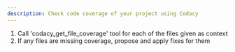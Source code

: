 ```yaml
---
description: Check code coverage of your project using Codacy
---
```


1. Call 'codacy_get_file_coverage' tool for each of the files given as context
2. If any files are missing coverage, propose and apply fixes for them

